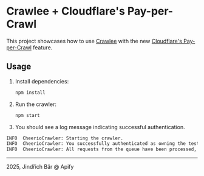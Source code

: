 # Crawlee + Cloudflare's Pay-per-Crawl

This project showcases how to use [Crawlee](https://crawlee.dev/) with the new [Cloudflare's Pay-per-Crawl](https://developers.cloudflare.com/pay-per-crawl/) feature.

## Usage

1. Install dependencies:

   ```bash
   npm install
   ```

2. Run the crawler:

   ```bash
   npm start
   ```

3. You should see a log message indicating successful authentication.

```bash
INFO  CheerioCrawler: Starting the crawler.
INFO  CheerioCrawler: You successfully authenticated as owning the test public key
INFO  CheerioCrawler: All requests from the queue have been processed, the crawler will shut down.
```

---

2025, Jindřich Bär @ Apify
